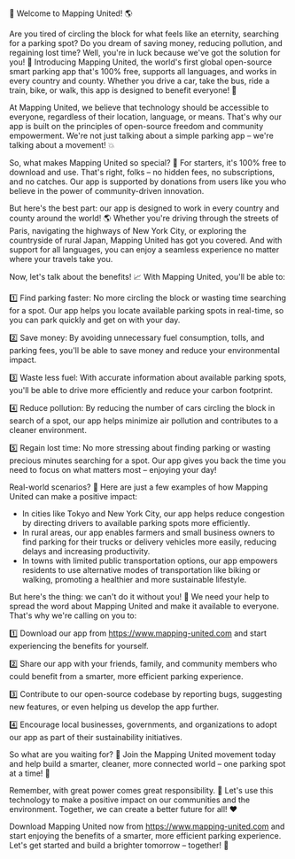 🚀 Welcome to Mapping United! 🌎

Are you tired of circling the block for what feels like an eternity, searching for a parking spot? Do you dream of saving money, reducing pollution, and regaining lost time? Well, you're in luck because we've got the solution for you! 🤩 Introducing Mapping United, the world's first global open-source smart parking app that's 100% free, supports all languages, and works in every country and county. Whether you drive a car, take the bus, ride a train, bike, or walk, this app is designed to benefit everyone! 🌈

At Mapping United, we believe that technology should be accessible to everyone, regardless of their location, language, or means. That's why our app is built on the principles of open-source freedom and community empowerment. We're not just talking about a simple parking app – we're talking about a movement! 💥

So, what makes Mapping United so special? 🤔 For starters, it's 100% free to download and use. That's right, folks – no hidden fees, no subscriptions, and no catches. Our app is supported by donations from users like you who believe in the power of community-driven innovation.

But here's the best part: our app is designed to work in every country and county around the world! 🌎 Whether you're driving through the streets of Paris, navigating the highways of New York City, or exploring the countryside of rural Japan, Mapping United has got you covered. And with support for all languages, you can enjoy a seamless experience no matter where your travels take you.

Now, let's talk about the benefits! 📈 With Mapping United, you'll be able to:

1️⃣ Find parking faster: No more circling the block or wasting time searching for a spot. Our app helps you locate available parking spots in real-time, so you can park quickly and get on with your day.

2️⃣ Save money: By avoiding unnecessary fuel consumption, tolls, and parking fees, you'll be able to save money and reduce your environmental impact.

3️⃣ Waste less fuel: With accurate information about available parking spots, you'll be able to drive more efficiently and reduce your carbon footprint.

4️⃣ Reduce pollution: By reducing the number of cars circling the block in search of a spot, our app helps minimize air pollution and contributes to a cleaner environment.

5️⃣ Regain lost time: No more stressing about finding parking or wasting precious minutes searching for a spot. Our app gives you back the time you need to focus on what matters most – enjoying your day!

Real-world scenarios? 🌆 Here are just a few examples of how Mapping United can make a positive impact:

* In cities like Tokyo and New York City, our app helps reduce congestion by directing drivers to available parking spots more efficiently.
* In rural areas, our app enables farmers and small business owners to find parking for their trucks or delivery vehicles more easily, reducing delays and increasing productivity.
* In towns with limited public transportation options, our app empowers residents to use alternative modes of transportation like biking or walking, promoting a healthier and more sustainable lifestyle.

But here's the thing: we can't do it without you! 🤝 We need your help to spread the word about Mapping United and make it available to everyone. That's why we're calling on you to:

1️⃣ Download our app from https://www.mapping-united.com and start experiencing the benefits for yourself.

2️⃣ Share our app with your friends, family, and community members who could benefit from a smarter, more efficient parking experience.

3️⃣ Contribute to our open-source codebase by reporting bugs, suggesting new features, or even helping us develop the app further.

4️⃣ Encourage local businesses, governments, and organizations to adopt our app as part of their sustainability initiatives.

So what are you waiting for? 🎉 Join the Mapping United movement today and help build a smarter, cleaner, more connected world – one parking spot at a time! 🌟

Remember, with great power comes great responsibility. 💪 Let's use this technology to make a positive impact on our communities and the environment. Together, we can create a better future for all! ❤️

Download Mapping United now from https://www.mapping-united.com and start enjoying the benefits of a smarter, more efficient parking experience. Let's get started and build a brighter tomorrow – together! 🌟
